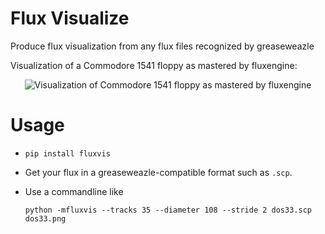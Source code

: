 <!--
SPDX-FileCopyrightText: 2022 Jeff Epler for Adafruit Industries

SPDX-License-Identifier: CC-BY-4.0
-->

# Flux Visualize

Produce flux visualization from any flux files recognized by greaseweazle

Visualization of a Commodore 1541 floppy as mastered by fluxengine:

<p align="center"
   
![Visualization of Commodore 1541 floppy as mastered by fluxengine](https://github.com/adafruit/fluxvis/raw/main/etc/disk.jpg)
</p>

# Usage
 * `pip install fluxvis`

 * Get your flux in a greaseweazle-compatible format such as `.scp`.

 * Use a commandline like
   ```
   python -mfluxvis --tracks 35 --diameter 108 --stride 2 dos33.scp dos33.png
   ```
